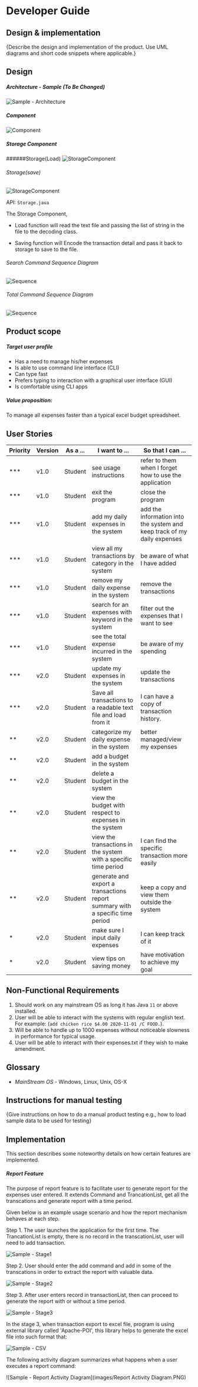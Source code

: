# Developer Guide

## Design & implementation

{Describe the design and implementation of the product. Use UML diagrams and short code snippets where applicable.}

## Design

##### Architecture - Sample (To Be Changed)
![Sample - Architecture](images/Architecture.png)

##### Component
![Component](images/TP-Design.png)

##### Storage Component
######Storage(Load)
![StorageComponent](images/storageDecodedDiagram.png)

###### Storage(save)
![StorageComponent](images/storageEncodedDiagram.png)

API:  ```Storage.java```

The Storage Component,
* Load function will read the text file and passing the list of string in the file
to the decoding class. 

* Saving function will Encode the transaction detail and pass it back to storage
to save to the file. 


###### Search Command Sequence Diagram
![Sequence](images/SearchSequenceDiagram.png)


###### Total Command Sequence Diagram
![Sequence](images/TotalCommandSequence.png)


## Product scope
##### Target user profile

* Has a need to manage his/her expenses
* Is able to use command line interface (CLI)
* Can type fast
* Prefers typing to interaction with a graphical user interface (GUI)
* Is comfortable using CLI apps

##### Value proposition: 
To manage all expenses faster than a typical excel budget spreadsheet.



## User Stories

|Priority|Version| As a ... | I want to ... | So that I can ...|
|--------|--------|----------|---------------|------------------|
|***|v1.0|Student|see usage instructions|refer to them when I forget how to use the application|
|***|v1.0|Student|exit the program|close the program|
|***|v1.0|Student|add my daily expenses in the system|add the information into the system and keep track of my daily expenses|
|***|v1.0|Student|view all my transactions by category in the system|be aware of what I have added|
|***|v1.0|Student|remove my daily expense in the system|remove the transactions|
|***|v1.0|Student|search for an expenses with keyword in the system|filter out the expenses that I want to see|
|***|v1.0|Student|see the total expense incurred in the system|be aware of my spending|
|***|v2.0|Student|update my expenses in the system|update the transactions|
|***|v2.0|Student|Save all transactions to a readable text file and load from it|I can have a copy of transaction history.|
|**|v2.0|Student|categorize my daily expense in the system|better managed/view my expenses|
|**|v2.0|Student|add a budget in the system||
|**|v2.0|Student|delete a budget in the system||
|**|v2.0|Student|view the budget with respect to expenses in the system||
|**|v2.0|Student|view the transactions in the system with a specific time period|I can find the specific transaction more easily|
|**|v2.0|Student|generate and export a transactions report summary with a specific time period|keep a copy and view them outside the system|
|*|v2.0|Student|make sure I input daily expenses|I can keep track of it|
|*|v2.0|Student|view tips on saving money|have motivation to achieve my goal|

## Non-Functional Requirements

1. Should work on any mainstream OS as long it has Java ```11``` or above installed.
2. User will be able to interact with the systems with regular english text. For example: (```
add chicken rice $4.00 2020-11-01 /C FOOD. ```).
3. Will be able to handle up to 1000 expenses without noticeable slowness in performance for typical usage.
4. User will be able to interact with their expenses.txt if they wish to make amendment. 

## Glossary

* *MainStream OS* - Windows, Linux, Unix, OS-X

## Instructions for manual testing

{Give instructions on how to do a manual product testing e.g., how to load sample data to be used for testing}

## Implementation
This section describes some noteworthy details on how certain features are implemented.

##### Report Feature

The purpose of report feature is to facilitate user to generate report for the expenses user entered. 
It extends Command and TrancationList, get all the transcations and generate report with a time period.

Given below is an example usage scenario and how the report mechanism behaves at each step.

Step 1. The user launches the application for the first time. The TrancationList is empty, there is no record in the transcationList, user will need to add transaction.

![Sample - Stage1](images/Stage1.JPG)

Step 2. User should enter the add command and add in some of the transcations in order to extract the report with valuable data.

![Sample - Stage2](images/Stages2.JPG)

Step 3. After user enters record in transactionList, then can proceed to generate the report with or without a time period.

![Sample - Stage3](images/Stages3.JPG)

In the stage 3, when transaction export to excel file, program is using external library called 'Apache-POI', this library helps to generate the excel file into such format that:

![Sample - CSV](images/CSV.JPG)

The following activity diagram summarizes what happens when a user executes a report command:

![Sample - Report Activity Diagram](images/Report Activity Diagram.PNG)
